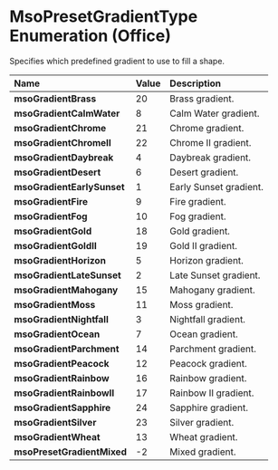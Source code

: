 
# MsoPresetGradientType Enumeration (Office)

Specifies which predefined gradient to use to fill a shape.



|**Name**|**Value**|**Description**|
|:-----|:-----|:-----|
| **msoGradientBrass**|20|Brass gradient.|
| **msoGradientCalmWater**|8|Calm Water gradient.|
| **msoGradientChrome**|21|Chrome gradient.|
| **msoGradientChromeII**|22|Chrome II gradient.|
| **msoGradientDaybreak**|4|Daybreak gradient.|
| **msoGradientDesert**|6|Desert gradient.|
| **msoGradientEarlySunset**|1|Early Sunset gradient.|
| **msoGradientFire**|9|Fire gradient.|
| **msoGradientFog**|10|Fog gradient.|
| **msoGradientGold**|18|Gold gradient.|
| **msoGradientGoldII**|19|Gold II gradient.|
| **msoGradientHorizon**|5|Horizon gradient.|
| **msoGradientLateSunset**|2|Late Sunset gradient.|
| **msoGradientMahogany**|15|Mahogany gradient.|
| **msoGradientMoss**|11|Moss gradient.|
| **msoGradientNightfall**|3|Nightfall gradient.|
| **msoGradientOcean**|7|Ocean gradient.|
| **msoGradientParchment**|14|Parchment gradient.|
| **msoGradientPeacock**|12|Peacock gradient.|
| **msoGradientRainbow**|16|Rainbow gradient.|
| **msoGradientRainbowII**|17|Rainbow II gradient.|
| **msoGradientSapphire**|24|Sapphire gradient.|
| **msoGradientSilver**|23|Silver gradient.|
| **msoGradientWheat**|13|Wheat gradient.|
| **msoPresetGradientMixed**|-2|Mixed gradient.|
